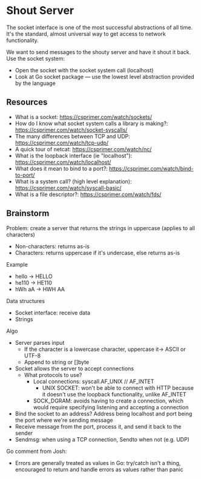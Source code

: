 # Shout Server

The socket interface is one of the most successful abstractions of all time. It's the standard, almost universal way to get access to network functionality.

We want to send messages to the shouty server and have it shout it back. Use the socket system:

- Open the socket with the socket system call (localhost)
- Look at Go socket package — use the lowest level abstraction provided by the language

## Resources

- What is a socket: https://csprimer.com/watch/sockets/
- How do I know what socket system calls a library is making?: https://csprimer.com/watch/socket-syscalls/
- The many differences between TCP and UDP: https://csprimer.com/watch/tcp-udp/
- A quick tour of netcat: https://csprimer.com/watch/nc/
- What is the loopback interface (ie "localhost"): https://csprimer.com/watch/localhost/
- What does it mean to bind to a port?: https://csprimer.com/watch/bind-to-port/
- What is a system call? (high level explanation): https://csprimer.com/watch/syscall-basic/
- What is a file descriptor?: https://csprimer.com/watch/fds/

## Brainstorm

Problem: create a server that returns the strings in uppercase (applies to all characters)
- Non-characters: returns as-is
- Characters: returns uppercase if it's undercase, else returns as-is

Example
- hello -> HELLO
- he110 -> HE110
- hWh aA -> HWH AA

Data structures
- Socket interface: receive data
- Strings

Algo
- Server parses input
  - If the character is a lowercase character, uppercase it-> ASCII or UTF-8
  - Append to string or []byte
- Socket allows the server to accept connections
  - What protocols to use?
    - Local connections: syscall.AF_UNIX // AF_INTET
      - UNIX SOCKET: won't be able to connect with HTTP because it doesn't use the loopback functionality, unlike AF_INTET
    - SOCK_DGRAM: avoids having to create a connection, which would require specifying listening and accepting a connection
- Bind the socket to an address? Address being localhost and port being the port where we're sending message
- Receive message from the port, process it, and send it back to the sender
- Sendmsg: when using a TCP connection, Sendto when not (e.g. UDP)

Go comment from Josh:
- Errors are generally treated as values in Go: try/catch isn't a thing, encouraged to return and handle errors as values rather than panic
